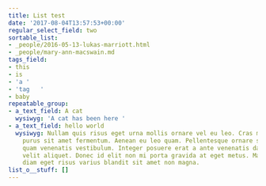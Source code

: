 ```yaml
---
title: List test
date: '2017-08-04T13:57:53+00:00'
regular_select_field: two
sortable_list:
- _people/2016-05-13-lukas-marriott.html
- _people/mary-ann-macswain.md
tags_field:
- this
- is
- 'a '
- 'tag   '
- baby
repeatable_group:
- a_text_field: A cat
  wysiwyg: 'A cat has been here '
- a_text_field: hello world
  wysiwyg: Nullam quis risus eget urna mollis ornare vel eu leo. Cras mattis consectetur
    purus sit amet fermentum. Aenean eu leo quam. Pellentesque ornare sem lacinia
    quam venenatis vestibulum. Integer posuere erat a ante venenatis dapibus posuere
    velit aliquet. Donec id elit non mi porta gravida at eget metus. Maecenas sed
    diam eget risus varius blandit sit amet non magna.
list_o__stuff: []
---
```

